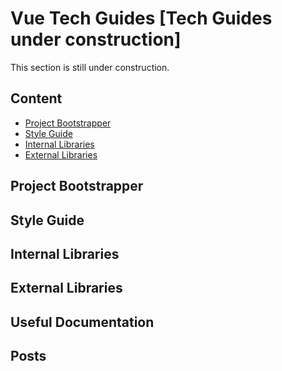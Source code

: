 # Vue Tech Guides [Tech Guides under construction]
This section is still under construction. 

## Content

- [Project Bootstrapper](#project-bootstrapper)
- [Style Guide](#style-guide)
- [Internal Libraries](#internal-libraries)
- [External Libraries](#external-libraries)

## Project Bootstrapper

## Style Guide

## Internal Libraries

## External Libraries

## Useful Documentation

## Posts
